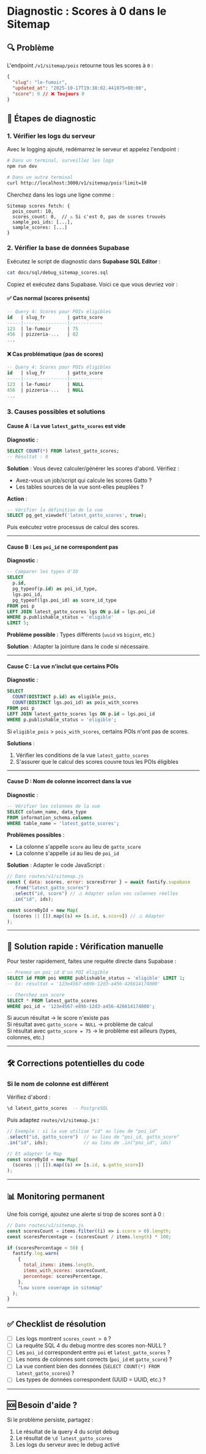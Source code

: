 # Diagnostic : Scores à 0 dans le Sitemap

## 🔍 Problème

L'endpoint `/v1/sitemap/pois` retourne tous les scores à `0` :

```json
{
  "slug": "le-fumoir",
  "updated_at": "2025-10-17T19:38:02.441075+00:00",
  "score": 0 // ❌ Toujours 0
}
```

## 🧪 Étapes de diagnostic

### 1. Vérifier les logs du serveur

Avec le logging ajouté, redémarrez le serveur et appelez l'endpoint :

```bash
# Dans un terminal, surveillez les logs
npm run dev

# Dans un autre terminal
curl http://localhost:3000/v1/sitemap/pois?limit=10
```

Cherchez dans les logs une ligne comme :

```
Sitemap scores fetch: {
  pois_count: 10,
  scores_count: 0,  // ⚠️ Si c'est 0, pas de scores trouvés
  sample_poi_ids: [...],
  sample_scores: [...]
}
```

### 2. Vérifier la base de données Supabase

Exécutez le script de diagnostic dans **Supabase SQL Editor** :

```bash
cat docs/sql/debug_sitemap_scores.sql
```

Copiez et exécutez dans Supabase. Voici ce que vous devriez voir :

#### ✅ Cas normal (scores présents)

```sql
-- Query 4: Scores pour POIs éligibles
id   | slug_fr        | gatto_score
-----|----------------|------------
123  | le-fumoir      | 75
456  | pizzeria-...   | 82
...
```

#### ❌ Cas problématique (pas de scores)

```sql
-- Query 4: Scores pour POIs éligibles
id   | slug_fr        | gatto_score
-----|----------------|------------
123  | le-fumoir      | NULL
456  | pizzeria-...   | NULL
...
```

### 3. Causes possibles et solutions

#### Cause A : La vue `latest_gatto_scores` est vide

**Diagnostic** :

```sql
SELECT COUNT(*) FROM latest_gatto_scores;
-- Résultat : 0
```

**Solution** : Vous devez calculer/générer les scores d'abord. Vérifiez :

- Avez-vous un job/script qui calcule les scores Gatto ?
- Les tables sources de la vue sont-elles peuplées ?

**Action** :

```sql
-- Vérifier la définition de la vue
SELECT pg_get_viewdef('latest_gatto_scores', true);
```

Puis exécutez votre processus de calcul des scores.

---

#### Cause B : Les `poi_id` ne correspondent pas

**Diagnostic** :

```sql
-- Comparer les types d'ID
SELECT
  p.id,
  pg_typeof(p.id) as poi_id_type,
  lgs.poi_id,
  pg_typeof(lgs.poi_id) as score_id_type
FROM poi p
LEFT JOIN latest_gatto_scores lgs ON p.id = lgs.poi_id
WHERE p.publishable_status = 'eligible'
LIMIT 5;
```

**Problème possible** : Types différents (`uuid` vs `bigint`, etc.)

**Solution** : Adapter la jointure dans le code si nécessaire.

---

#### Cause C : La vue n'inclut que certains POIs

**Diagnostic** :

```sql
SELECT
  COUNT(DISTINCT p.id) as eligible_pois,
  COUNT(DISTINCT lgs.poi_id) as pois_with_scores
FROM poi p
LEFT JOIN latest_gatto_scores lgs ON p.id = lgs.poi_id
WHERE p.publishable_status = 'eligible';
```

Si `eligible_pois` > `pois_with_scores`, certains POIs n'ont pas de scores.

**Solutions** :

1. Vérifier les conditions de la vue `latest_gatto_scores`
2. S'assurer que le calcul des scores couvre tous les POIs éligibles

---

#### Cause D : Nom de colonne incorrect dans la vue

**Diagnostic** :

```sql
-- Vérifier les colonnes de la vue
SELECT column_name, data_type
FROM information_schema.columns
WHERE table_name = 'latest_gatto_scores';
```

**Problèmes possibles** :

- La colonne s'appelle `score` au lieu de `gatto_score`
- La colonne s'appelle `id` au lieu de `poi_id`

**Solution** : Adapter le code JavaScript :

```javascript
// Dans routes/v1/sitemap.js
const { data: scores, error: scoresError } = await fastify.supabase
  .from("latest_gatto_scores")
  .select("id, score") // ⚠️ Adapter selon vos colonnes réelles
  .in("id", ids);

const scoreById = new Map(
  (scores || []).map((s) => [s.id, s.score]) // ⚠️ Adapter
);
```

---

## 🔧 Solution rapide : Vérification manuelle

Pour tester rapidement, faites une requête directe dans Supabase :

```sql
-- Prenez un poi_id d'un POI éligible
SELECT id FROM poi WHERE publishable_status = 'eligible' LIMIT 1;
-- Ex: résultat = '123e4567-e89b-12d3-a456-426614174000'

-- Cherchez son score
SELECT * FROM latest_gatto_scores
WHERE poi_id = '123e4567-e89b-12d3-a456-426614174000';
```

Si aucun résultat → le score n'existe pas  
Si résultat avec `gatto_score = NULL` → problème de calcul  
Si résultat avec `gatto_score = 75` → le problème est ailleurs (types, colonnes, etc.)

---

## 🛠️ Corrections potentielles du code

### Si le nom de colonne est différent

Vérifiez d'abord :

```sql
\d latest_gatto_scores  -- PostgreSQL
```

Puis adaptez `routes/v1/sitemap.js` :

```javascript
// Exemple : si la vue utilise "id" au lieu de "poi_id"
.select("id, gatto_score")  // au lieu de "poi_id, gatto_score"
.in("id", ids);             // au lieu de .in("poi_id", ids)

// Et adapter le Map
const scoreById = new Map(
  (scores || []).map((s) => [s.id, s.gatto_score])
);
```

---

## 📊 Monitoring permanent

Une fois corrigé, ajoutez une alerte si trop de scores sont à 0 :

```javascript
// Dans routes/v1/sitemap.js
const scoresCount = items.filter((i) => i.score > 0).length;
const scoresPercentage = (scoresCount / items.length) * 100;

if (scoresPercentage < 50) {
  fastify.log.warn(
    {
      total_items: items.length,
      items_with_scores: scoresCount,
      percentage: scoresPercentage,
    },
    "Low score coverage in sitemap"
  );
}
```

---

## ✅ Checklist de résolution

- [ ] Les logs montrent `scores_count > 0` ?
- [ ] La requête SQL 4 du debug montre des scores non-NULL ?
- [ ] Les `poi_id` correspondent entre `poi` et `latest_gatto_scores` ?
- [ ] Les noms de colonnes sont corrects (`poi_id` et `gatto_score`) ?
- [ ] La vue contient bien des données (`SELECT COUNT(*) FROM latest_gatto_scores`) ?
- [ ] Les types de données correspondent (UUID = UUID, etc.) ?

---

## 🆘 Besoin d'aide ?

Si le problème persiste, partagez :

1. Le résultat de la query 4 du script debug
2. Le résultat de `\d latest_gatto_scores`
3. Les logs du serveur avec le debug activé
